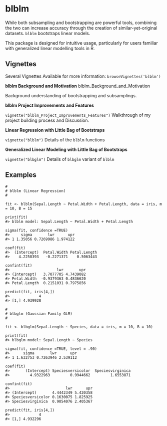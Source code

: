 # blblm

<!-- badges: start -->
<!-- badges: end -->

While both subsampling and bootstrapping are powerful tools, combining the two can increase accuracy through the creation of similar-yet-original datasets. `blblm` bootstraps linear models. 

This package is designed for intuitive usage, particularly for users familiar with generalized linear modelling tools in R.


## Vignettes 

Several Vignettes Available for more information: 
`browseVignettes('blblm')`

**blblm Background and Motivation**
blblm_Background_and_Motivation

Background understanding of bootstrapping and subsamplings. 

**blblm Project Improvements and Features** 

`vignette("blblm_Project_Improvements_Features")`
Walkthrough of my project building process and Discussion.

**Linear Regression with Little Bag of Bootstraps**

`vignette("blblm")` 
Details of the `blblm` functions


**Generalized Linear Modeling with Little Bag of Bootstraps**

`vignette("blbglm")` 
Details of `blbglm` variant of `blblm`


## Examples

```
#
# blblm (Linear Regression)
#

fit <- blblm(Sepal.Length ~ Petal.Width + Petal.Length, data = iris, m = 10, B = 15

print(fit)
#> blblm model: Sepal.Length ~ Petal.Width + Petal.Length

sigma(fit, confidence =TRUE)
#>     sigma       lwr      upr
#> 1 1.35056 0.7269986 1.974122

coef(fit)
#>  (Intercept)  Petal.Width Petal.Length 
#>    4.2258393   -0.2271371    0.5063443

confint(fit)
#>                     lwr       upr
#> (Intercept)   3.7077705 4.7439082
#> Petal.Width  -0.9379363 0.4836620
#> Petal.Length  0.2151031 0.7975856

predict(fit, iris[4,])
#>             4
#> [1,] 4.939928

```


```
#
# blbglm (Gaussian Family GLM)
#

fit <- blbglm(Sepal.Length ~ Species, data = iris, m = 10, B = 10)

print(fit)
#> blbglm model: Sepal.Length ~ Species

sigma(fit, confidence =TRUE, level = .90)
#>      sigma       lwr      upr
#> 1 1.632753 0.7263946 2.539112

coef(fit)
#>       (Intercept) Speciesversicolor  Speciesvirginica 
#>         4.9322963         0.9944662         1.6553871

confint(fit)
#>                         lwr      upr
#> (Intercept)       4.4442349 5.420358
#> Speciesversicolor 0.1630075 1.825925
#> Speciesvirginica  0.9054076 2.405367

predict(fit, iris[4,])
#>             4
#> [1,] 4.932296

```

